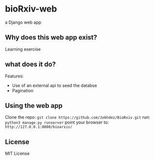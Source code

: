# bioRxiv-web
a Django web app 

## Why does this web app exist?
Learning exercise

## what does it do?
Features:
* Use of an external api to seed the databse
* Pagination


## Using the web app

Clone the repo: `git clone https://github.com/Jobhdez/BioRxiv.git`
run: `python3 manage.py runserver`
point your browser to: `http://127.0.0.1:8000/bioarxiv/` 

## License 
MIT License
